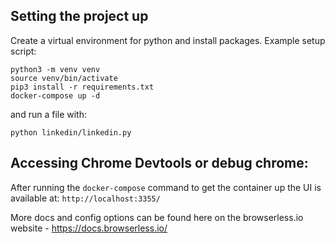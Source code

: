 ## Setting the project up

Create a virtual environment for python and install packages. Example setup script:

```
python3 -m venv venv
source venv/bin/activate
pip3 install -r requirements.txt
docker-compose up -d
```

and run a file with:

```
python linkedin/linkedin.py
```

## Accessing Chrome Devtools or debug chrome:

After running the `docker-compose` command to get the container up the UI is available at: `http://localhost:3355/`

More docs and config options can be found here on the browserless.io website - https://docs.browserless.io/

